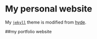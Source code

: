 # My personal website

My [`jekyll`](http://jekyllrb.com/) theme is modified from [hyde](https://github.com/poole/hyde). 

##my portfolio website


